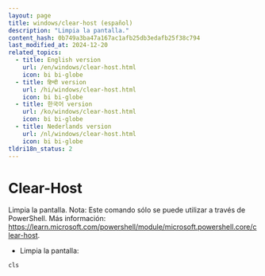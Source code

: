 ```yaml
---
layout: page
title: windows/clear-host (español)
description: "Limpia la pantalla."
content_hash: 0b749a3ba47a167ac1afb25db3edafb25f38c794
last_modified_at: 2024-12-20
related_topics:
  - title: English version
    url: /en/windows/clear-host.html
    icon: bi bi-globe
  - title: हिन्दी version
    url: /hi/windows/clear-host.html
    icon: bi bi-globe
  - title: 한국어 version
    url: /ko/windows/clear-host.html
    icon: bi bi-globe
  - title: Nederlands version
    url: /nl/windows/clear-host.html
    icon: bi bi-globe
tldri18n_status: 2
---
```

# Clear-Host

Limpia la pantalla.
Nota: Este comando sólo se puede utilizar a través de PowerShell.
Más información: <https://learn.microsoft.com/powershell/module/microsoft.powershell.core/clear-host>.

- Limpia la pantalla:

`cls`
